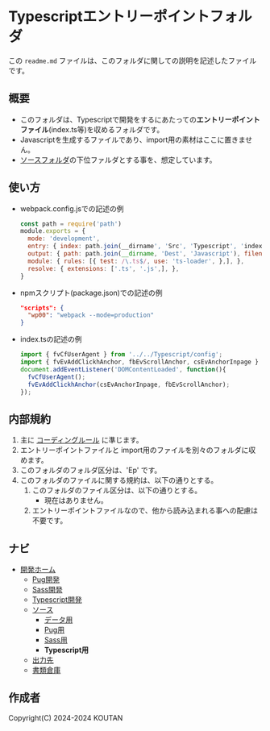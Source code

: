 # Typescriptエントリーポイントフォルダ

この `readme.md` ファイルは、このフォルダに関しての説明を記述したファイルです。

## 概要

- このフォルダは、Typescriptで開発をするにあたっての**エントリーポイントファイル**(index.ts等)を収めるフォルダです。
- Javascriptを生成するファイルであり、import用の素材はここに置きません。
- [ソースフォルダ](../README.md)の下位ファルダとする事を、想定しています。

## 使い方

- webpack.config.jsでの記述の例

    ```javascript
    const path = require('path')
    module.exports = {
      mode: 'development',
      entry: { index: path.join(__dirname', 'Src', 'Typescript', 'index.ts') },
      output: { path: path.join(__dirname, 'Dest', 'Javascript'), filename: 'index.js' },
      module: { rules: [{ test: /\.ts$/, use: 'ts-loader', },], },
      resolve: { extensions: ['.ts', '.js',], },
    }
    ```

- npmスクリプト(package.json)での記述の例

    ```json
    "scripts": {
      "wp00": "webpack --mode=production"
    }
    ```

- index.tsの記述の例

    ```typescript
    import { fvCfUserAgent } from '../../Typescript/config';
    import { fvEvAddClickhAnchor, fbEvScrollAnchor, csEvAnchorInpage } from '../../Typescript/event';
    document.addEventListener('DOMContentLoaded', function(){
      fvCfUserAgent();
      fvEvAddClickhAnchor(csEvAnchorInpage, fbEvScrollAnchor);
    });
    ```

## 内部規約

1. 主に [コーディングルール](../../Document/codingrules.md) に準じます。
2. エントリーポイントファイルと import用のファイルを別々のフォルダに収めます。
3. このフォルダのフォルダ区分は、'Ep' です。
4. このフォルダのファイルに関する規約は、以下の通りとする。
    1. このフォルダのファイル区分は、以下の通りとする。
        - 現在はありません。
    2. エントリーポイントファイルなので、他から読み込まれる事への配慮は不要です。

## ナビ

- [開発ホーム](../../README.md)
  - [Pug開発](../../Pug/README.md)
  - [Sass開発](../../Sass/README.md)
  - [Typescript開発](../../Typescript/README.md)
  - [ソース](../README.md)
    - [データ用](../Data/README.md)
    - [Pug用](../Pug/README.md)
    - [Sass用](../Sass/README.md)
    - **Typescript用**
  - [出力先](../../Dest/README.md)
  - [書類倉庫](../../Document/README.md)

## 作成者

Copyright(C) 2024-2024 KOUTAN
